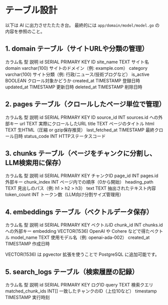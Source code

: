 # テーブル設計

以下は AI に出力させたたたき台。
最終的には `app/domain/model/model.go` の内容を参照のこと。

## 1. domain テーブル（サイトURLや分類の管理）

カラム名 型 説明
id SERIAL PRIMARY KEY ID
site_name TEXT サイト名
domain varchar(100) サイトのドメイン（例: example.com）
category varchar(100) サイト分類（例: 行政/ニュース/技術ブログなど）
is_active BOOLEAN クロール対象かどうか
created_at TIMESTAMP 登録日時
updated_at TIMESTAMP 更新日時
deleted_at TIMESTAMP 削除日時

## 2. pages テーブル（クロールしたページ単位で管理）

カラム名 型 説明
id SERIAL PRIMARY KEY ID
source_id INT sources.id への外部キー
url TEXT 実際にクロールしたURL
title TEXT ページのタイトル
html TEXT 生HTML（圧縮 or gzip保存推奨）
last_fetched_at TIMESTAMP 最終クロール日時
status_code INT HTTPステータスコード

## 3. chunks テーブル（ページをチャンクに分割し、LLM検索用に保存）

カラム名 型 説明
id SERIAL PRIMARY KEY チャンクID
page_id INT pages.id 外部キー
chunk_index INT ページ内での順序（0から開始）
heading_path TEXT 見出しのパス（例: h1 > h2 > h3）
text TEXT 抽出されたテキスト内容
token_count INT トークン数（LLM向け分割サイズ管理用）

## 4. embeddings テーブル（ベクトルデータ保存）

カラム名 型 説明
id SERIAL PRIMARY KEY ベクトルID
chunk_id INT chunks.id への外部キー
embedding VECTOR(1536) OpenAI や Cohere などで得たベクトル
model_name TEXT 使用モデル名（例: openai-ada-002）
created_at TIMESTAMP 作成日時

VECTOR(1536) は pgvector 拡張を使うことで PostgreSQL に追加可能です。

## 5. search_logs テーブル（検索履歴の記録）

カラム名 型 説明
id SERIAL PRIMARY KEY ログID
query TEXT 検索クエリ
matched_chunk_ids INT[] 一致したチャンクのID（上位10など）
timestamp TIMESTAMP 実行時刻
